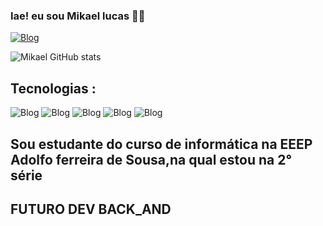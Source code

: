 ###  Iae! eu sou Mikael lucas 👨‍💻
 [![Blog](https://img.shields.io/badge/Instagram-E4405F?style=for-the-badge&logo=instagram&logoColor=white)](https://www.instagram.com/mik4elxs/)


![Mikael GitHub stats](https://github-readme-stats.vercel.app/api?username=mikaelldev&show_icons=true&theme=radical)

## Tecnologias :

![Blog](https://img.shields.io/badge/HTML5-E34F26?style=for-the-badge&logo=html5&logoColor=white
)  ![Blog](https://img.shields.io/badge/CSS3-1572B6?style=for-the-badge&logo=css3&logoColor=white
) ![Blog](https://img.shields.io/badge/Python-3776AB?style=for-the-badge&logo=python&logoColor=white
) ![Blog](https://img.shields.io/badge/JavaScript-323330?style=for-the-badge&logo=javascript&logoColor=F7DF1E) ![Blog](https://img.shields.io/badge/PHP-777BB4?style=for-the-badge&logo=php&logoColor=white)


## Sou estudante do curso de informática na EEEP Adolfo ferreira de Sousa,na qual estou na 2° série

## FUTURO DEV BACK_AND
